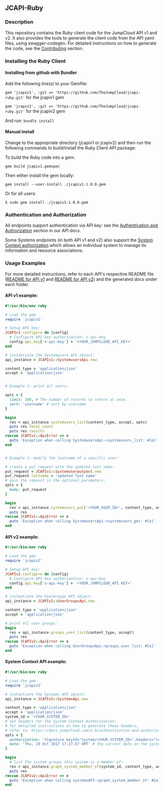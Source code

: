 ## JCAPI-Ruby

### Description ###

This repository contains the Ruby client code for the JumpCloud API v1 and v2.
It also provides the tools to generate the client code from the API yaml files, using swagger-codegen.
For detailed instructions on how to generate the code, see the [Contributing](CONTRIBUTING.md) section.

### Installing the Ruby Client

#### Installing from github with Bundler

Add the following line(s) to your Gemfile:

`gem 'jcapiv1', :git => 'https://github.com/TheJumpCloud/jcapi-ruby.git'`  for the jcapiv1 gem

`gem 'jcapiv2', :git => 'https://github.com/TheJumpCloud/jcapi-ruby.git'`  for the jcapiv2 gem

And run: `bundle install`

#### Manual install

Change to the appropriate directory (jcapiv1 or jcapiv2) and then run the following
commands to build/install the Ruby Client API package:

To build the Ruby code into a gem:
```shell
gem build jcapiv1.gemspec
```
Then either install the gem locally:
```shell
gem install --user-install ./jcapiv1-1.0.0.gem
```
Or for all users:
```shell
$ sudo gem install ./jcapiv1-1.0.0.gem
```

### Authentication and Authorization

All endpoints support authentication via API key: see the [Authentication and Authorization](https://docs.jumpcloud.com/2.0/authentication-and-authorization/authentication-and-authorization-overview)
section in our API docs.

Some Systems endpoints (in both API v1 and v2) also support the [System Context authorization](https://docs.jumpcloud.com/2.0/authentication-and-authorization/system-context)
which allows an individual system to manage its information and resource associations.


### Usage Examples

For more detailed instructions, refer to each API's respective README file
([README for API v1](jcapiv1/README.md) and [README for API v2](jcapiv2/README.md))
and the generated docs under each folder.

#### API v1 example:
```ruby
#!/usr/bin/env ruby

# Load the gem
require 'jcapiv1'

# Setup API key:
JCAPIv1.configure do |config|
  # Configure API key authorization: x-api-key
  config.api_key['x-api-key'] = '<YOUR_JUMPCLOUD_API_KEY>'
end

# instantiate the Systemusers API object:
api_instance = JCAPIv1::SystemusersApi.new

content_type = 'application/json'
accept = 'application/json'


# Example 1: print all users:

opts = {
  limit: 100, # The number of records to return at once.
  sort: 'username' # sort by username
}

begin
  res = api_instance.systemusers_list(content_type, accept, opts)
  puts res.total_count
  puts res.results
rescue JCAPIv1::ApiError => e
  puts 'Exception when calling SystemusersApi->systemusers_list: #{e}'
end


# Example 2: modify the lastname of a specific user:

# create a put request with the updated last name:
put_request = JCAPIv1::Systemuserputpost.new
put_request.lastname = 'updated last name'
# pass the request in the optional parameters:
opts = {
  body: put_request
}

begin
  res = api_instance.systemusers_put('<YOUR_USER_ID>', content_type, accept, opts)
  puts res
rescue JCAPIv1::ApiError => e
  puts 'Exception when calling SystemusersApi->systemusers_get: #{e}'
end

```


#### API v2 example:
```ruby
#!/usr/bin/env ruby

# Load the gem
require 'jcapiv2'

# Setup API key:
JCAPIv2.configure do |config|
  # Configure API key authorization: x-api-key
  config.api_key['x-api-key'] = '<YOUR_JUMPCLOUD_API_KEY>'
end

# instantiate the UserGroups API object:
api_instance = JCAPIv2::UserGroupsApi.new

content_type = 'application/json'
accept = 'application/json'

# print all user groups:
begin
  res = api_instance.groups_user_list(content_type, accept)
  puts res
rescue JCAPIv2::ApiError => e
  puts 'Exception when calling UserGroupsApi->groups_user_list: #{e}'
end
```


#### System Context API example:
```ruby
#!/usr/bin/env ruby

# Load the gem
require 'jcapiv2'

# instantiate the Systems API object:
api_instance = JCAPIv2::SystemsApi.new

content_type = 'application/json'
accept = 'application/json'
system_id = '<YOUR_SYSTEM_ID>'
# set headers for the System Context Authorization:
# for detailed instructions on how to generate these headers,
# refer to: https://docs.jumpcloud.com/2.0/authentication-and-authorization/system-context
opts = {
  authorization: 'Signature keyId="system/<YOUR_SYSTEM_ID>",headers="request-line date",algorithm="rsa-sha256",signature="<YOUR_SYSTEM_SIGNATURE>"',
  date: 'Thu, 19 Oct 2017 17:27:57 GMT' # the current date on the system
}

begin
  # list the system groups this system is a member of:
  res = api_instance.graph_system_member_of(system_id, content_type, accept, opts)
  puts res
rescue JCAPIv2::ApiError => e
  puts 'Exception when calling systemsAPI->graph_system_member_of: #{e}'
end
```
